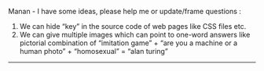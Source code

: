 Manan - I have some ideas, please help me or update/frame questions :

1. We can hide “key” in the source code of web pages like CSS files etc.
2. We can give multiple images which can point to one-word answers like pictorial combination of  “imitation game” + “are you a machine or a human photo” + “homosexual” = “alan turing”

------------
